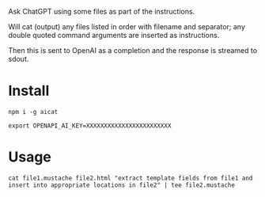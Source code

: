 Ask ChatGPT using some files as part of the instructions.

Will cat (output) any files listed in order with filename and separator; any double quoted command arguments are inserted as instructions.

Then this is sent to OpenAI as a completion and the response is streamed to sdout.

# Install

```shell
npm i -g aicat

export OPENAPI_AI_KEY=XXXXXXXXXXXXXXXXXXXXXXXX
```

# Usage

```shell
cat file1.mustache file2.html "extract template fields from file1 and insert into appropriate locations in file2" | tee file2.mustache
```

